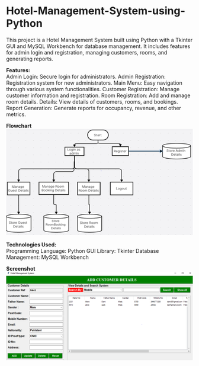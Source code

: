 # Hotel-Management-System-using-Python
 This project is a Hotel Management System built using Python with a Tkinter GUI and MySQL Workbench for database management. It includes features for admin login and registration, managing customers, rooms, and generating reports.

**Features:** <br>
Admin Login: Secure login for administrators.
Admin Registration: Registration system for new administrators.
Main Menu: Easy navigation through various system functionalities.
Customer Registration: Manage customer information and registration.
Room Registration: Add and manage room details.
Details: View details of customers, rooms, and bookings.
Report Generation: Generate reports for occupancy, revenue, and other metrics.

**Flowchart** <br>
![flowchart](images/flowchart.png)

**Technologies Used:** <br>
Programming Language: Python
GUI Library: Tkinter
Database Management: MySQL Workbench

**Screenshot** <br>
![Screenshot](images/Screenshot.PNG)



